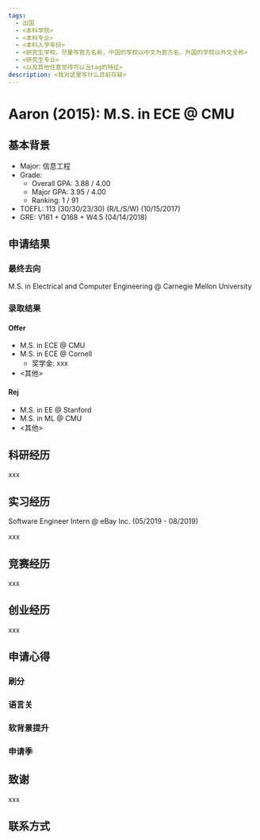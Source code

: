 ```yaml
---
tags:
  - 出国
  - <本科学院>
  - <本科专业>
  - <本科入学年份>
  - <研究生学校，尽量写官方名称，中国的学校以中文为官方名，外国的学校以外文全称>
  - <研究生专业>
  - <以及其他任意觉得可以当tag的特征>
description: <我对这里写什么目前存疑>
---
```


<!-- > `tags` 是用来在文章的最后显示一系列标签，便于读者点击任意标签即可找到所有带相同标签的文章。 -->

# Aaron (2015): M.S. in ECE @ CMU

<!-- > <名称> (<本科入学年份>)：<去向，尽量简短，因为标题太长就不美观> -->

## 基本背景

- Major: 信息工程
- Grade:
  - Overall GPA: 3.88 / 4.00
  - Major GPA: 3.95 / 4.00 
  - Ranking: 1 / 91
- TOEFL: 113 (30/30/23/30) (R/L/S/W) (10/15/2017)
- GRE: V161 + Q168 + W4.5 (04/14/2018)

<!-- > 雅思等其他考试遵照类似格式即可 -->

## 申请结果

### 最终去向

M.S. in Electrical and Computer Engineering @ Carnegie Mellon University

<!-- > 项目 @ 学校 -->

### 录取结果

#### Offer

  - M.S. in ECE @ CMU
  - M.S. in ECE @ Cornell
    - 奖学金: xxx
  - <其他>

#### Rej

  - M.S. in EE @ Stanford
  - ​M.S. in ML @ CMU
  - <其他>

<!-- > 这部分的学校名和专业名的简称如果比较常见的话可以简称，因为列表可能会很长，如果都写全称的话可能会显得拥挤 -->

## 科研经历

xxx

## 实习经历

Software Engineer Intern @ eBay Inc. (05/2019 - 08/2019)

<!-- > 职称 @ 公司 (开始日期 - 结束日期） -->

xxx

## 竞赛经历

xxx

## 创业经历

xxx

## 申请心得

### 刷分

### 语言关

### 软背景提升

### 申请季

## 致谢

xxx

## 联系方式 

<!-- <这部分optional> -->